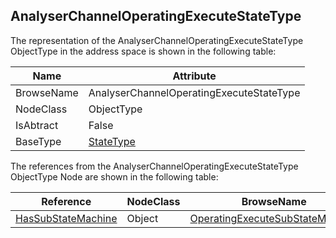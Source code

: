 <!-- objecttype -->
## AnalyserChannelOperatingExecuteStateType

The representation of the AnalyserChannelOperatingExecuteStateType ObjectType in the address space is shown in the following table:  

|Name|Attribute|
|---|---|
|BrowseName|AnalyserChannelOperatingExecuteStateType|
|NodeClass|ObjectType|
|IsAbtract|False|
|BaseType|[StateType](../../../Core/Part5/ObjectTypes/StateType/readme.md)|

The references from the AnalyserChannelOperatingExecuteStateType ObjectType Node are shown in the following table:  

|Reference|NodeClass|BrowseName|DataType|TypeDefinition|ModellingRule|
|---|---|---|---|---|---|
|[HasSubStateMachine](../../../Core/Part5/ReferenceTypes/HasSubStateMachine/readme.md)|Object|[OperatingExecuteSubStateMachine](#OperatingExecuteSubStateMachine)||[AnalyserChannel_OperatingModeExecuteSubStateMachineType](../../ObjectTypes/AnalyserChannel_OperatingModeExecuteSubStateMachineType/readme.md)|[Mandatory](../../../Core/Objects/Mandatory/readme.md)|


